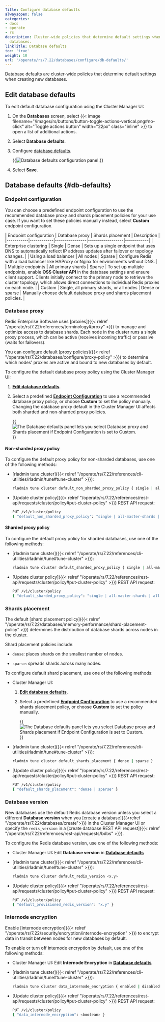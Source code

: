 ```yaml
---
Title: Configure database defaults
alwaysopen: false
categories:
- docs
- operate
- rs
description: Cluster-wide policies that determine default settings when creating new
  databases.
linkTitle: Database defaults
toc: 'true'
weight: 10
url: '/operate/rs/7.22/databases/configure/db-defaults/'
---
```


Database defaults are cluster-wide policies that determine default settings when creating new databases.

## Edit database defaults

To edit default database configuration using the Cluster Manager UI:

1. On the **Databases** screen, select {{< image filename="/images/rs/buttons/button-toggle-actions-vertical.png#no-click" alt="Toggle actions button" width="22px" class="inline" >}} to open a list of additional actions.

1. Select **Database defaults**.

1. Configure [database defaults](#db-defaults).

    {{<image filename="images/rs/screenshots/databases/db-defaults.png" alt="Database defaults configuration panel.">}}

1. Select **Save**.

## Database defaults {#db-defaults}

### Endpoint configuration

You can choose a predefined endpoint configuration to use the recommended database proxy and shards placement policies for your use case. If you want to set these policies manually instead, select **Custom** endpoint configuration.

| Endpoint configuration | Database proxy | Shards placement | Description |
|-----------|------------|----------------|------------------|------------|
| Enterprise clustering | Single | Dense | Sets up a single endpoint that uses DNS to automatically reflect IP address updates after failover or topology changes. |
| Using a load balancer | All nodes | Sparse | Configure Redis with a load balancer like HAProxy or Nginx for environments without DNS. |
| Multiple endpoints | All primary shards | Sparse | To set up multiple endpoints, enable **OSS Cluster API** in the database settings and ensure client support. Clients initially connect to the primary node to retrieve the cluster topology, which allows direct connections to individual Redis proxies on each node. |
| Custom | Single, all primary shards, or all nodes | Dense or sparse | Manually choose default database proxy and shards placement policies. |

### Database proxy

Redis Enterprise Software uses [proxies]({{< relref "/operate/rs/7.22/references/terminology#proxy" >}}) to manage and optimize access to database shards. Each node in the cluster runs a single proxy process, which can be active (receives incoming traffic) or passive (waits for failovers).

You can configure default [proxy policies]({{< relref "/operate/rs/7.22/databases/configure/proxy-policy" >}}) to determine which nodes' proxies are active and bound to new databases by default.

To configure the default database proxy policy using the Cluster Manager UI:

1. [**Edit database defaults**](#edit-database-defaults). 

1. Select a predefined [**Endpoint Configuration**](#endpoint-configuration) to use a recommended database proxy policy, or choose **Custom** to set the policy manually. Changing the database proxy default in the Cluster Manager UI affects both sharded and non-sharded proxy policies.

    {{<image filename="images/rs/screenshots/databases/db-defaults-endpoint-config-custom.png" alt="The Database defaults panel lets you select Database proxy and Shards placement if Endpoint Configuration is set to Custom.">}}

#### Non-sharded proxy policy

To configure the default proxy policy for non-sharded databases, use one of the following methods:

- [rladmin tune cluster]({{< relref "/operate/rs/7.22/references/cli-utilities/rladmin/tune#tune-cluster" >}}): 
    
    ```sh
    rladmin tune cluster default_non_sharded_proxy_policy { single | all-master-shards | all-nodes }
    ```

- [Update cluster policy]({{< relref "/operate/rs/7.22/references/rest-api/requests/cluster/policy#put-cluster-policy" >}}) REST API request:

    ```sh
    PUT /v1/cluster/policy 
    { "default_non_sharded_proxy_policy": "single | all-master-shards | all-nodes" }
    ```

#### Sharded proxy policy

To configure the default proxy policy for sharded databases, use one of the following methods:

- [rladmin tune cluster]({{< relref "/operate/rs/7.22/references/cli-utilities/rladmin/tune#tune-cluster" >}}): 
    
    ```sh
    rladmin tune cluster default_sharded_proxy_policy { single | all-master-shards | all-nodes }
    ```

- [Update cluster policy]({{< relref "/operate/rs/7.22/references/rest-api/requests/cluster/policy#put-cluster-policy" >}}) REST API request:

    ```sh
    PUT /v1/cluster/policy 
    { "default_sharded_proxy_policy": "single | all-master-shards | all-nodes" }
    ```

### Shards placement

The default [shard placement policy]({{< relref "/operate/rs/7.22/databases/memory-performance/shard-placement-policy" >}}) determines the distribution of database shards across nodes in the cluster.

Shard placement policies include:

- `dense`: places shards on the smallest number of nodes.

- `sparse`: spreads shards across many nodes.

To configure default shard placement, use one of the following methods:

- Cluster Manager UI:

    1. [**Edit database defaults**](#edit-database-defaults). 

    1. Select a predefined [**Endpoint Configuration**](#endpoint-configuration) to use a recommended shards placement policy, or choose **Custom** to set the policy manually.

        {{<image filename="images/rs/screenshots/databases/db-defaults-endpoint-config-custom.png" alt="The Database defaults panel lets you select Database proxy and Shards placement if Endpoint Configuration is set to Custom.">}}

- [rladmin tune cluster]({{< relref "/operate/rs/7.22/references/cli-utilities/rladmin/tune#tune-cluster" >}}): 
    
    ```sh
    rladmin tune cluster default_shards_placement { dense | sparse }
    ```

- [Update cluster policy]({{< relref "/operate/rs/7.22/references/rest-api/requests/cluster/policy#put-cluster-policy" >}}) REST API request:

    ```sh
    PUT /v1/cluster/policy 
    { "default_shards_placement": "dense | sparse" }
    ```

### Database version

New databases use the default Redis database version unless you select a different **Database version** when you [create a database]({{<relref "/operate/rs/7.22/databases/create">}}) in the Cluster Manager UI or specify the `redis_version` in a [create database REST API request]({{< relref "/operate/rs/7.22/references/rest-api/requests/bdbs" >}}).

To configure the Redis database version, use one of the following methods:

- Cluster Manager UI: Edit **Database version** in [**Database defaults**](#edit-database-defaults)


- [rladmin tune cluster]({{< relref "/operate/rs/7.22/references/cli-utilities/rladmin/tune#tune-cluster" >}}): 
    
    ```sh
    rladmin tune cluster default_redis_version <x.y>
    ```

- [Update cluster policy]({{< relref "/operate/rs/7.22/references/rest-api/requests/cluster/policy#put-cluster-policy" >}}) REST API request:

    ```sh
    PUT /v1/cluster/policy 
    { "default_provisioned_redis_version": "x.y" }
    ```

### Internode encryption

Enable [internode encryption]({{< relref "/operate/rs/7.22/security/encryption/internode-encryption" >}}) to encrypt data in transit between nodes for new databases by default.

To enable or turn off internode encryption by default, use one of the following methods:

- Cluster Manager UI: Edit **Internode Encryption** in [**Database defaults**](#edit-database-defaults)

- [rladmin tune cluster]({{< relref "/operate/rs/7.22/references/cli-utilities/rladmin/tune#tune-cluster" >}}): 
    
    ```sh
    rladmin tune cluster data_internode_encryption { enabled | disabled }
    ```

- [Update cluster policy]({{< relref "/operate/rs/7.22/references/rest-api/requests/cluster/policy#put-cluster-policy" >}}) REST API request:

    ```sh
    PUT /v1/cluster/policy 
    { "data_internode_encryption": <boolean> }
    ```
